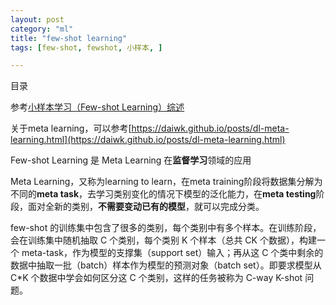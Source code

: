 ```yaml
---
layout: post
category: "ml"
title: "few-shot learning"
tags: [few-shot, fewshot, 小样本, ]

---
```


目录

<!-- TOC -->


<!-- /TOC -->

参考[小样本学习（Few-shot Learning）综述](https://mp.weixin.qq.com/s?__biz=MzA3MzI4MjgzMw==&mid=2650759590&idx=3&sn=d7573d59fdffae5fc7bb83ea77a26fa6&chksm=871aa5d8b06d2cce197f93547df18d412c173dcb2149f31797c1c9fbea2ec7948f6b1100ab3e&mpshare=1&scene=1&srcid=0429y1qxBdLrdZ8C5KgRqP0e&pass_ticket=ZltpB2rBQ1hXYEBIClPX5yEh187BJtWG0mhs8mqho%2F%2FHR%2BUZZqkJ8efTvcnsT5KF#rd)

关于meta learning，可以参考[https://daiwk.github.io/posts/dl-meta-learning.html](https://daiwk.github.io/posts/dl-meta-learning.html)

Few-shot Learning 是 Meta Learning 在**监督学习**领域的应用

Meta Learning，又称为learning to learn，在meta training阶段将数据集分解为不同的**meta task**，去学习类别变化的情况下模型的泛化能力，在**meta testing**阶段，面对全新的类别，**不需要变动已有的模型**，就可以完成分类。

few-shot 的训练集中包含了很多的类别，每个类别中有多个样本。在训练阶段，会在训练集中随机抽取 C 个类别，每个类别 K 个样本（总共 CK 个数据），构建一个 meta-task，作为模型的支撑集（support set）输入；再从这 C 个类中剩余的数据中抽取一批（batch）样本作为模型的预测对象（batch set）。即要求模型从 C*K 个数据中学会如何区分这 C 个类别，这样的任务被称为 C-way K-shot 问题。 
